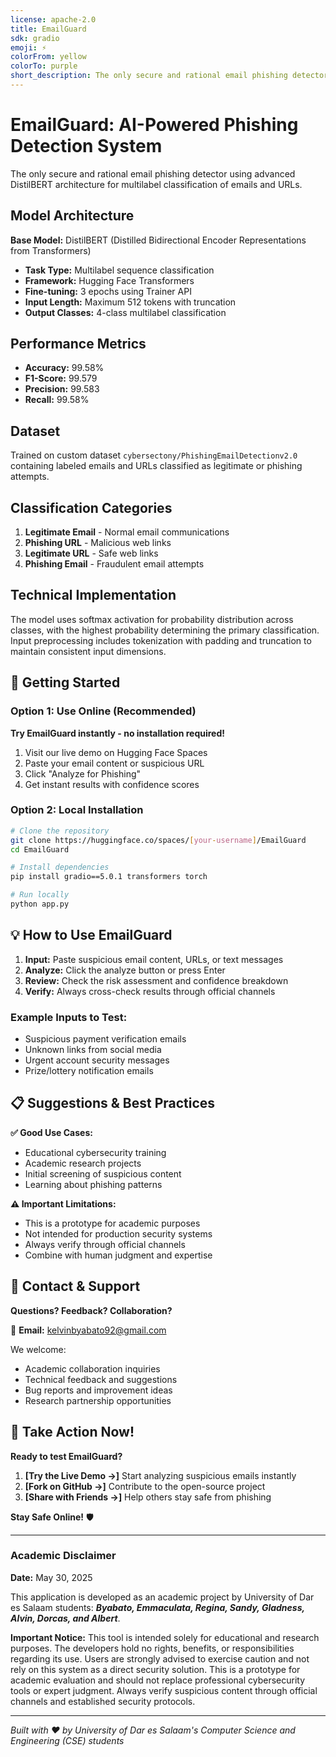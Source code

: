 ```yaml
---
license: apache-2.0
title: EmailGuard
sdk: gradio
emoji: ⚡
colorFrom: yellow
colorTo: purple
short_description: The only secure and rational email phishing detector
---
```


# EmailGuard:  AI-Powered Phishing Detection System

The only secure and rational email phishing detector using advanced DistilBERT architecture for multilabel classification of emails and URLs.

## Model Architecture

**Base Model:** DistilBERT (Distilled Bidirectional Encoder Representations from Transformers)
- **Task Type:** Multilabel sequence classification
- **Framework:** Hugging Face Transformers
- **Fine-tuning:** 3 epochs using Trainer API
- **Input Length:** Maximum 512 tokens with truncation
- **Output Classes:** 4-class multilabel classification

## Performance Metrics

- **Accuracy:** 99.58%
- **F1-Score:** 99.579
- **Precision:** 99.583  
- **Recall:** 99.58%

## Dataset

Trained on custom dataset `cybersectony/PhishingEmailDetectionv2.0` containing labeled emails and URLs classified as legitimate or phishing attempts.

## Classification Categories

1. **Legitimate Email** - Normal email communications
2. **Phishing URL** - Malicious web links
3. **Legitimate URL** - Safe web links
4. **Phishing Email** - Fraudulent email attempts

## Technical Implementation

The model uses softmax activation for probability distribution across classes, with the highest probability determining the primary classification. Input preprocessing includes tokenization with padding and truncation to maintain consistent input dimensions.

## 🚀 Getting Started

### Option 1: Use Online (Recommended)
**Try EmailGuard instantly - no installation required!**
1. Visit our live demo on Hugging Face Spaces
2. Paste your email content or suspicious URL
3. Click "Analyze for Phishing" 
4. Get instant results with confidence scores

### Option 2: Local Installation
```bash
# Clone the repository
git clone https://huggingface.co/spaces/[your-username]/EmailGuard
cd EmailGuard

# Install dependencies
pip install gradio==5.0.1 transformers torch

# Run locally
python app.py
```

## 💡 How to Use EmailGuard

1. **Input:** Paste suspicious email content, URLs, or text messages
2. **Analyze:** Click the analyze button or press Enter
3. **Review:** Check the risk assessment and confidence breakdown
4. **Verify:** Always cross-check results through official channels

### Example Inputs to Test:
- Suspicious payment verification emails
- Unknown links from social media
- Urgent account security messages
- Prize/lottery notification emails

## 📋 Suggestions & Best Practices

**✅ Good Use Cases:**
- Educational cybersecurity training
- Academic research projects
- Initial screening of suspicious content
- Learning about phishing patterns

**⚠️ Important Limitations:**
- This is a prototype for academic purposes
- Not intended for production security systems
- Always verify through official channels
- Combine with human judgment and expertise

## 🤝 Contact & Support

**Questions? Feedback? Collaboration?**

📧 **Email:** kelvinbyabato92@gmail.com

We welcome:
- Academic collaboration inquiries
- Technical feedback and suggestions
- Bug reports and improvement ideas
- Research partnership opportunities

## 🎯 Take Action Now!

**Ready to test EmailGuard?**
1. **[Try the Live Demo →]** Start analyzing suspicious emails instantly
2. **[Fork on GitHub →]** Contribute to the open-source project
3. **[Share with Friends →]** Help others stay safe from phishing

**Stay Safe Online!** 🛡️

---

### Academic Disclaimer

**Date:** May 30, 2025

This application is developed as an academic project by University of Dar es Salaam students: _**Byabato, Emmaculata, Regina, Sandy, Gladness, Alvin, Dorcas, and Albert**_.

**Important Notice:** This tool is intended solely for educational and research purposes. The developers hold no rights, benefits, or responsibilities regarding its use. Users are strongly advised to exercise caution and not rely on this system as a direct security solution. This is a prototype for academic evaluation and should not replace professional cybersecurity tools or expert judgment. Always verify suspicious content through official channels and established security protocols.

---

*Built with ❤️ by University of Dar es Salaam's Computer Science and Engineering (CSE) students*

